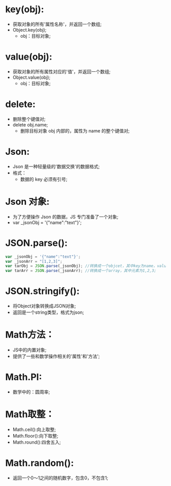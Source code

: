 # key(obj):

- 获取对象的所有'属性名称'，并返回一个数组;
- Object.key(obj);
  - obj：目标对象;

# value(obj):

- 获取对象的所有属性对应的'值'，并返回一个数组;
- Object.value(obj);
  - obj：目标对象;

# delete:

- 删除整个键值对;
- delete obj.name;
  - 删除目标对象 obj 内部的，属性为 name 的整个键值对;

# Json:

- Json 是一种轻量级的'数据交换'的数据格式;
- 格式：
  - 数据的 key 必须有引号;

# Json 对象:

- 为了方便操作 Json 的数据，JS 专门准备了一个对象;
- var _jsonObj = '{"name":"text"}';

# JSON.parse():

```javascript
var _jsonObj = '{"name":"text"}';
var _jsonArr = "[1,2,3]";
var tarObj = JSON.parse(_jsonObj); //转换成一个objcet，其中key为name，value值为text;
var tarArr = JSON.parse(_jsonArr); //转换成一个array，其中元素为1,2,3;
```

# JSON.stringify():

- 将Object对象转换成JSON对象;
- 返回是一个string类型，格式为json;

# Math方法：

- JS中的内置对象;
- 提供了一些和数学操作相关的'属性'和'方法';

# Math.PI:

- 数学中的：圆周率;

# Math取整：

- Math.ceil():向上取整;
- Math.floor():向下取整;
- Math.round():四舍五入;

# Math.random():

- 返回一个0～1之间的随机数字，包含0，不包含1;



